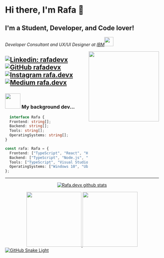 # Hi there, I'm Rafa 👋

## I'm a Student, Developer, and Code lover!

<p><em>Developer Consultant and UX/UI Designer at <a href="https://www.ibm.com/br-pt">IBM</a><img src="https://media.giphy.com/media/WUlplcMpOCEmTGBtBW/giphy.gif" width="30"> 
</em></p>

<img align='right' src="https://github.com/rfsants001.png" width="230">

[![Linkedin: rafadevx](https://img.shields.io/badge/LinkedIn-0077B5?style=for-the-badge&logo=linkedin&logoColor=white&link=https://www.linkedin.com/in/rafadevx/)](https://www.linkedin.com/in/rafadevx/)
[![GitHub rafadevx](https://img.shields.io/badge/Github-12100E?style=for-the-badge&logo=github&logoColor=white)](https://github.com/rfsants001)
[![Instagram rafa.devx](https://img.shields.io/badge/Instagram-E4405F?style=for-the-badge&logo=instagram&logoColor=white&link=https://www.instagram.com/rafa.devx/)](https://www.instagram.com/rafa.devx/)
[![Medium rafa.devx](https://img.shields.io/badge/Medium-12100E?style=for-the-badge&logo=medium&logoColor=white&link=https://medium.com/@rf.sants001)](https://medium.com/@rf.sants001)
---

### <img src="https://media.giphy.com/media/bGgsc5mWoryfgKBx1u/giphy.gif" width="50"> My background dev...

```ts
  interface Rafa {
  Frontend: string[];
  Backend: string[];
  Tools: string[];
  OperatingSystems: string[];
}

const rafa: Rafa = {
  Frontend: ["TypeScript", "React", "HTML5", "CSS3", "Sass", "Markdown"],
  Backend: ["TypeScript", "Node.js", "Java", "JSON", "MySQL", "SQLite"],
  Tools: ["TypeScript", "Visual Studio Code", "ESLint", "Git", "GitHub", "Terminal"],
  OperatingSystems: ["Windows 10", "Ubuntu"],
};
```
---

<p align="center">
  <a href="https://github.com/vn7n24fzkq/github-profile-summary-cards"><img align="center" src="http://github-profile-summary-cards.vercel.app/api/cards/profile-details?username=rfsants001&theme=dracula" alt="Rafa.devx github stats" /></a>
</p>

<div align="center">
<a href="https://github.com/seu-usuário-aqui">
<img height="180em" src="https://readme-stats.clckblog.space/api/top-langs/?username=rfsants001&layout=compact&langs_count=7&theme=dracula"/>
<img height="180em" src="https://readme-stats.clckblog.space/api?username=rfsants001&show_icons=true&theme=dracula&include_all_commits=true&count_private=true"/>
</div>
  
<a href="https://github.com/Zo-Bro-23#gh-light-mode-only" align="center">
  <img alt="GitHub Snake Light" src="https://githubusercontent.zohan.tech/snk.svg?user=rfsants001&repo=Zo-Bro-23&branch=output&path=github-contribution-grid-snake.svg#gh-light-mode-only" />
</a>
